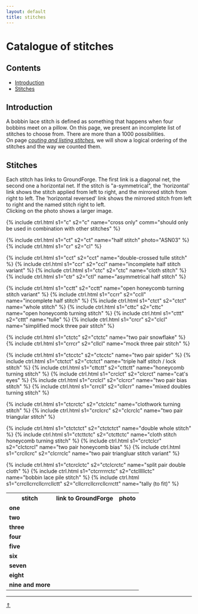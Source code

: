 ```yaml
---
layout: default
title: stitches
---
```


# Catalogue of stitches

## Contents

* [Introduction](#introduction)
* [Stitches](#stitches)

## Introduction

A bobbin lace stitch is defined as something that happens when four bobbins meet on a pillow. On this page, we present an incomplete list of stitches to choose from. There are more than a 1000 possibilities.     
On page [_couting and listing stitches_][page-counting], we will show a logical ordering of the stitches and the way we counted them.     

[page-counting]: ../docs/counting

## Stitches

Each stitch has links to GroundForge. The first link is a diagonal net, the second one a horizontal net. If the stitch is "a-symmetrical", the 'horizontal' link shows the stitch applied from left to right, and the mirrored stitch from right to left. The 'horizontal reversed' link shows the mirrored stitch from left to right and the named stitch right to left.  
Clicking on the photo shows a larger image.   

<table>
  <tr><th>stitch</th><th>link to GroundForge</th><th>photo</th></tr>
  <tr><td colspan="3"><strong>one</strong></td></tr>
  
  {% include ctrl.html s1="c" s2="c" name="cross only" comm="should only be used in combination with other stitches" %} 

  <tr><td colspan="0"><strong>two</strong></td></tr>

  {% include ctrl.html s1="ct" s2="ct" name="half stitch" photo="ASN03" %} 
  {% include ctrl.html s1="cr" s2="cl" %}

  <tr><td colspan="0"><strong>three</strong></td></tr>

  {% include ctrl.html s1="cct" s2="cct" name="double-crossed tulle stitch" %}
  {% include ctrl.html s1="ccr" s2="ccl" name="incomplete half stitch variant" %}
  {% include ctrl.html s1="ctc" s2="ctc" name="cloth stitch" %}
  {% include ctrl.html s1="ctr" s2="ctl" name="asymmetrical half stitch" %}
  
  <tr><td colspan="0"><strong>four</strong></td></tr>
  
  {% include ctrl.html s1="cctt" s2="cctt" name="open honeycomb turning stitch variant" %}
  {% include ctrl.html s1="ccrr" s2="ccll" name="incomplete half stitch" %}
  {% include ctrl.html s1="ctct" s2="ctct" name="whole stitch" %}
  {% include ctrl.html s1="cttc" s2="cttc" name="open honeycomb turning stitch" %}
  {% include ctrl.html s1="cttt" s2="cttt" name="tulle" %}
  {% include ctrl.html s1="crcr" s2="clcl" name="simplified mock three pair stitch" %}
  
  <tr><td colspan="0"><strong>five</strong></td></tr>
  
  {% include ctrl.html s1="ctctc" s2="ctctc" name="two pair snowflake" %}
  {% include ctrl.html s1="crrcr" s2="cllcl" name="mock three pair stitch" %}
  
  <tr><td colspan="0"><strong>six</strong></td></tr>
  
  {% include ctrl.html s1="ctcctc" s2="ctcctc" name="two pair spider" %}
  {% include ctrl.html s1="ctctct" s2="ctctct" name="triple half stitch / lock stitch" %}
  {% include ctrl.html s1="cttctt" s2="cttctt" name="honeycomb turning stitch" %}
  {% include ctrl.html s1="crclct" s2="clcrct" name="cat's eyes" %}
  {% include ctrl.html s1="crclcl" s2="clcrcr" name="two pair bias stitch" %}
  {% include ctrl.html s1="crrcll" s2="cllcrr" name="mixed doubles turning stitch" %}
  
  <tr><td colspan="0"><strong>seven</strong></td></tr>
  
  {% include ctrl.html s1="ctcrctc" s2="ctclctc" name="clothwork turning stitch" %}
  {% include ctrl.html s1="crclcrc" s2="clcrclc" name="two pair triangular stitch" %}
  
  <tr><td colspan="0"><strong>eight</strong></td></tr>
  
  {% include ctrl.html s1="ctctctct" s2="ctctctct" name="double whole stitch" %}
  {% include ctrl.html s1="ctcttctc" s2="ctcttctc" name="cloth stitch honeycomb turning stitch" %}
  {% include ctrl.html s1="crctclcr" s2="clctcrcl" name="two pair honeycomb bias" %}
  {% include ctrl.html s1="crcllcrc" s2="clcrrclc" name="two pair triangluar stitch variant" %}
  
  <tr><td colspan="0"><strong>nine and more</strong></td></tr>
  
  {% include ctrl.html s1="ctcrclctc" s2="ctclcrctc" name="split pair double cloth" %}
  {% include ctrl.html s1="ctcrrrrrctc" s2="ctclllllctc" name="bobbin lace pile stitch" %}
  {% include ctrl.html s1="crrcllcrrcllcrrcllctt" s2="cllcrrcllcrrcllcrrctt" name="tally (to fit)" %}
    
</table>

***
[&uArr;]()




